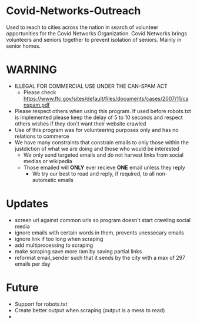 # Covid-Networks-Outreach
Used to reach to cities across the nation in search of volunteer opportunities for the Covid Networks Organization.
Covid Networks brings volunteers and seniors together to prevent isolation of seniors. Mainly in senior homes.

# WARNING
  - ILLEGAL FOR COMMERCIAL USE UNDER THE CAN-SPAM ACT
    - Please check https://www.ftc.gov/sites/default/files/documents/cases/2007/11/canspam.pdf
  - Please respect others when using this program. If used before robots.txt is implemented please keep the delay of 5 to 10 seconds and respect others wishes if they don't want their website crawled
- Use of this program was for volunteering purposes only and has no relations to commerce
- We have many constraints that constrain emails to only those within the justdiction of what we are doing and those who would be interested
    - We only send targeted emails and do not harvest links from social medias or wikipedia
    - Those emailed will <b>ONLY</b> ever recieve <b>ONE</b> email unless they reply
      - We try our best to read and reply, if required, to all non-automatic emails

# Updates
- screen url against common urls so program doesn't start crawling social media
- ignore emails with certain words in them, prevents unessecary emails
- ignore link if too long when scraping
- add multiprocessing to scraping
- make scraping save more ram by saving partial links
- reformat email_sender such that it sends by the city with a max of 297 emails per day

# Future
- Support for robots.txt
- Create better output when scraping (output is a mess to read)
- 
